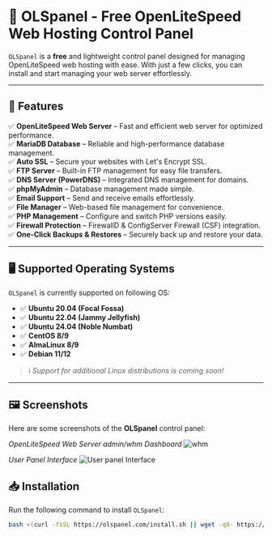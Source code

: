 # 🚀 OLSpanel - Free OpenLiteSpeed Web Hosting Control Panel

`OLSpanel` is a **free** and lightweight control panel designed for managing OpenLiteSpeed web hosting with ease. With just a few clicks, you can install and start managing your web server effortlessly.

---

## 📌 Features
✅ **OpenLiteSpeed Web Server** – Fast and efficient web server for optimized performance.  
✅ **MariaDB Database** – Reliable and high-performance database management.  
✅ **Auto SSL** – Secure your websites with Let's Encrypt SSL.  
✅ **FTP Server** – Built-in FTP management for easy file transfers.  
✅ **DNS Server (PowerDNS)** – Integrated DNS management for domains.  
✅ **phpMyAdmin** – Database management made simple.  
✅ **Email Support** – Send and receive emails effortlessly.  
✅ **File Manager** – Web-based file management for convenience.  
✅ **PHP Management** – Configure and switch PHP versions easily.  
✅ **Firewall Protection** – FirewallD & ConfigServer Firewall (CSF) integration.  
✅ **One-Click Backups & Restores** – Securely back up and restore your data.  

---

## 🖥️ Supported Operating Systems
`OLSpanel` is currently supported on following OS:


- ✅ **Ubuntu 20.04 (Focal Fossa)**
- ✅ **Ubuntu 22.04 (Jammy Jellyfish)**
- ✅ **Ubuntu 24.04 (Noble Numbat)**
- ✅ **CentOS 8/9**
- ✅ **AlmaLinux 8/9**
- ✅ **Debian 11/12**

> ℹ️ *Support for additional Linux distributions is coming soon!*

---

## 🖼️ Screenshots

Here are some screenshots of the **OLSpanel** control panel:

*OpenLiteSpeed Web Server admin/whm Dashboard*
![whm](https://github.com/osmanfc/olspanel/blob/8b2739c875281dd464954f014db5bd0f8c6e2dc3/screenshort/whm.png)  

*User Panel  Interface*
![User panel Interface](https://github.com/osmanfc/olspanel/blob/935bdea1e1f74afbbc6e44d8e206d34593f2c788/screenshort/user.png)  





## 📥 Installation
Run the following command to install `OLSpanel`:
```sh
bash <(curl -fsSL https://olspanel.com/install.sh || wget -qO- https://olspanel.com/install.sh)
